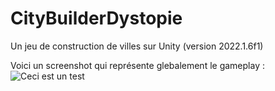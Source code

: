 # CityBuilderDystopie
Un jeu de construction de villes sur Unity (version 2022.1.6f1)

Voici un screenshot qui représente glebalement le gameplay :
![Ceci est un test](https://user-images.githubusercontent.com/94169260/187042144-915b2ace-2bf1-4097-ac7e-df5423738d00.png)
